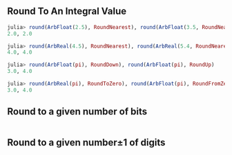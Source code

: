 ## Round To An Integral Value

```julia
julia> round(ArbFloat(2.5), RoundNearest), round(ArbFloat(3.5, RoundNearest)
2.0, 2.0

julia> round(ArbReal(4.5), RoundNearest), round(ArbReal(5.4, RoundNearest)
4.0, 4.0

julia> round(ArbFloat(pi), RoundDown), round(ArbFloat(pi), RoundUp)
3.0, 4.0

julia> round(ArbReal(pi), RoundToZero), round(ArbFloat(pi), RoundFromZero)
3.0, 4.0
```

## Round to a given number of bits
```

```

## Round to a given number±1 of digits
```

```
